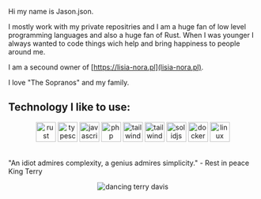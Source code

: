 Hi my name is Jason.json.

I mostly work with my private repositries and I am a huge fan of low level programming languages and also a huge fan of Rust. When I was younger I always wanted to code things wich help and bring happiness to people around me. 

I am a secound owner of [https://lisia-nora.pl](lisia-nora.pl). 

I love "The Sopranos" and my family.

## Technology I like to use:
<div align="center">
  <img src="https://cdn.jsdelivr.net/gh/devicons/devicon/icons/rust/rust-original.svg" height="40" alt="rust logo"  />
  
  <img src="https://cdn.jsdelivr.net/gh/devicons/devicon/icons/typescript/typescript-original.svg" height="40" alt="typescript-logo"  />
  <img src="https://cdn.jsdelivr.net/gh/devicons/devicon/icons/javascript/javascript-original.svg" height="40" alt="javascript logo"  />
  <img src="https://cdn.simpleicons.org/php/php-oryginal.svg" height="40" alt="php logo"  />
   <img src="https://cdn.simpleicons.org/c" height="40" alt="tailwindcss logo"  />
  <img src="https://cdn.simpleicons.org/tailwindcss/06B6D4" height="40" alt="tailwindcss logo"  />
  <img src="https://cdn.jsdelivr.net/gh/devicons/devicon/icons/solidjs/solidjs-original.svg" height="40" alt="solidjs logo"  />
 
  
  <img src="https://cdn.simpleicons.org/docker/2496ED" height="40" alt="docker logo"  />
  <img src="https://cdn.jsdelivr.net/gh/devicons/devicon/icons/linux/linux-original.svg" height="40" alt="linux logo"  />
</div>
<br/>

"An idiot admires complexity, a genius admires simplicity." - Rest in peace King Terry

<div align="center">
 <img src="https://github.com/user-attachments/assets/9df7b607-5ddc-41fe-bc01-d2875cd97c57" alt="dancing terry davis"/>
</div>

